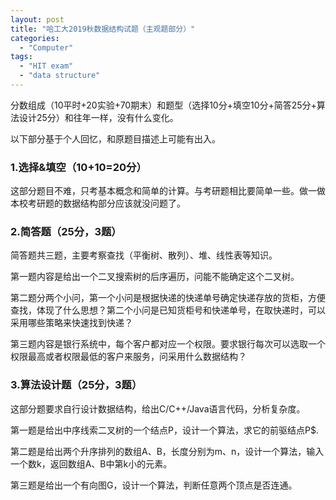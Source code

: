 ```yaml
---
layout: post
title: "哈工大2019秋数据结构试题（主观题部分）"
categories: 
  - "Computer"
tags: 
  - "HIT exam"
  - "data structure"
---
```


分数组成（10平时+20实验+70期末）和题型（选择10分+填空10分+简答25分+算法设计25分）和往年一样，没有什么变化。

以下部分基于个人回忆，和原题目描述上可能有出入。

### 1.选择&填空（10+10=20分）

这部分题目不难，只考基本概念和简单的计算。与考研题相比要简单一些。做一做本校考研题的数据结构部分应该就没问题了。

### 2.简答题（25分，3题）

简答题共三题，主要考察查找（平衡树、散列）、堆、线性表等知识。

第一题内容是给出一个二叉搜索树的后序遍历，问能不能确定这个二叉树。

第二题分两个小问，第一个小问是根据快递的快递单号确定快递存放的货柜，方便查找，体现了什么思想？第二个小问是已知货柜号和快递单号，在取快递时，可以采用哪些策略来快速找到快递？

第三题内容是银行系统中，每个客户都对应一个权限。要求银行每次可以选取一个权限最高或者权限最低的客户来服务，问采用什么数据结构？

### 3.算法设计题（25分，3题）

这部分题要求自行设计数据结构，给出C/C++/Java语言代码，分析复杂度。

第一题是给出中序线索二叉树的一个结点P，设计一个算法，求它的前驱结点P$.

第二题是给出两个升序排列的数组A、B，长度分别为m、n，设计一个算法，输入一个数k，返回数组A、B中第k小的元素。

第三题是给出一个有向图G，设计一个算法，判断任意两个顶点是否连通。
